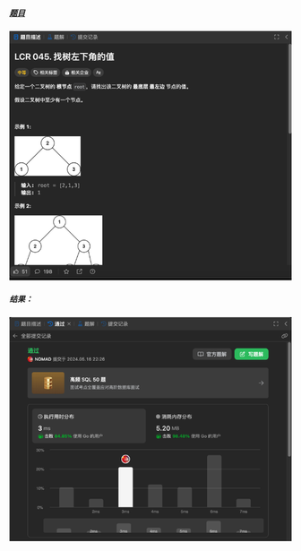 ##### [题目](https://leetcode.cn/problems/LwUNpT/description/)
![pic](img.png)
##### 结果：
![pic](result.png)